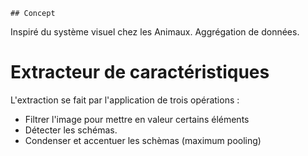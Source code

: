 	## Concept

Inspiré du système visuel chez les Animaux. 
Aggrégation de données.

# Extracteur de caractéristiques

L'extraction se fait par l'application de trois opérations :

* Filtrer l'image pour mettre en valeur certains éléments
* Détecter les schémas.
* Condenser et accentuer les schèmas (maximum pooling)


